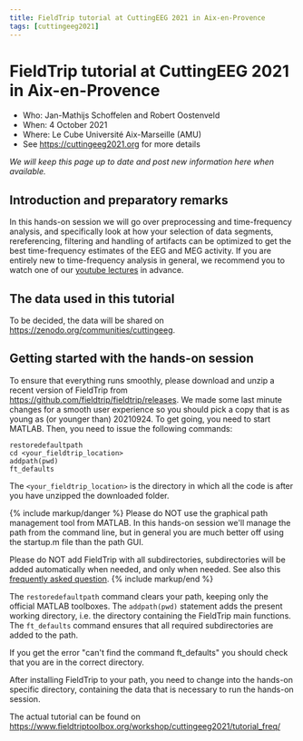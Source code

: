 ```yaml
---
title: FieldTrip tutorial at CuttingEEG 2021 in Aix-en-Provence
tags: [cuttingeeg2021]
---
```


# FieldTrip tutorial at CuttingEEG 2021 in Aix-en-Provence

- Who: Jan-Mathijs Schoffelen and Robert Oostenveld
- When: 4 October 2021
- Where: Le Cube Université Aix-Marseille (AMU)
- See <https://cuttingeeg2021.org> for more details

_We will keep this page up to date and post new information here when available._

## Introduction and preparatory remarks

In this hands-on session we will go over preprocessing and time-frequency analysis, and specifically look at how your selection of data segments, rereferencing, filtering and handling of artifacts can be optimized to get the best time-frequency estimates of the EEG and MEG activity. If you are entirely new to time-frequency analysis in general, we recommend you to watch one of our [youtube lectures](<https://youtu.be/dHTuzMsjVJA>) in advance.

## The data used in this tutorial

To be decided, the data will be shared on <https://zenodo.org/communities/cuttingeeg>.

## Getting started with the hands-on session

To ensure that everything runs smoothly, please download and unzip a recent version of FieldTrip from <https://github.com/fieldtrip/fieldtrip/releases>. We made some last minute changes for a smooth user experience so you should pick a copy that is as young as (or younger than) 20210924. To get going, you need to start MATLAB. Then, you need to issue the following commands:

    restoredefaultpath
    cd <your_fieldtrip_location>
    addpath(pwd)
    ft_defaults

The `<your_fieldtrip_location>` is the directory in which all the code is after you have unzipped the downloaded folder. 

{% include markup/danger %}
Please do NOT use the graphical path management tool from MATLAB. In this hands-on session we'll manage the path from the command line, but in general you are much better off using the startup.m file than the path GUI.

Please do NOT add FieldTrip with all subdirectories, subdirectories will be added automatically when needed, and only when needed. See also this [frequently asked question](/faq/should_i_add_fieldtrip_with_all_subdirectories_to_my_matlab_path).
{% include markup/end %}

The `restoredefaultpath` command clears your path, keeping only the official MATLAB toolboxes. The `addpath(pwd)` statement adds the present working directory, i.e. the directory containing the FieldTrip main functions. The `ft_defaults` command ensures that all required subdirectories are added to the path.

If you get the error "can't find the command ft_defaults" you should check that you are in the correct directory.

After installing FieldTrip to your path, you need to change into the hands-on specific directory, containing the data that is necessary to run the hands-on session.

The actual tutorial can be found on <https://www.fieldtriptoolbox.org/workshop/cuttingeeg2021/tutorial_freq/>
